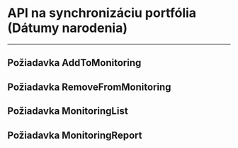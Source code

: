 # API na synchronizáciu portfólia (Dátumy narodenia)

---
## Požiadavka AddToMonitoring

## Požiadavka RemoveFromMonitoring

## Požiadavka MonitoringList

## Požiadavka MonitoringReport